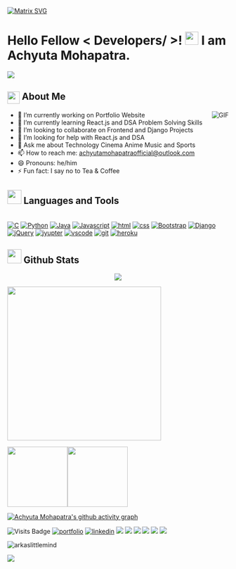 [![Matrix SVG](https://raw.githubusercontent.com/rodrigograca31/rodrigograca31/master/matrix.svg)](https://www.linkedin.com/in/achyuta-kumar-mohapatra-54894a21a/) 
<h1> Hello Fellow < Developers/ >! <img src = "https://raw.githubusercontent.com/MartinHeinz/MartinHeinz/master/wave.gif" width = 30px> I am Achyuta Mohapatra.</h1>
<p align='center'>
</p>
<p>
  <a href="https://github.com/DenverCoder1/readme-typing-svg"><img src="https://readme-typing-svg.herokuapp.com?&font=IBM+Plex+Sans&color=abcdef&size=20&lines=Welcome+to+my+GitHub+Profile!;I'm+an+IT+Under+Graduate+from+India;I'm+a+C+,+java+and+Python+Programmer;I'm+Web+Developer+and+Designer" /></a>
</p>
<h2><img src="https://emojis.slackmojis.com/emojis/images/1579216111/7550/pikachu_wave.gif?1579216111" align="center"
                width="28" />     About Me </h2>
<img align="right" alt="GIF" src="https://media.giphy.com/media/MC6eSuC3yypCU/giphy.gif" />

- 🔭 I’m currently working on Portfolio Website
- 🌱 I’m currently learning React.js and DSA Problem Solving Skills
- 👯 I’m looking to collaborate on Frontend and Django Projects
- 🤔 I’m looking for help with React.js and DSA
- 💬 Ask me about Technology Cinema Anime Music and Sports
- 📫 How to reach me: achyutamohapatraofficial@outlook.com
- 😄 Pronouns: he/him
- ⚡ Fun fact: I say no to Tea & Coffee

<h2> <img src = "https://media2.giphy.com/media/QssGEmpkyEOhBCb7e1/giphy.gif?cid=ecf05e47a0n3gi1bfqntqmob8g9aid1oyj2wr3ds3mg700bl&rid=giphy.gif" width = 32px> Languages and Tools </h2>
<br>  
<a href="#" target="_blank"><img alt="C" src="https://img.shields.io/badge/C-00599C?style=for-the-badge&logo=c&logoColor=white"></a>
<a href="#" target="_blank"><img alt="Python" src="https://img.shields.io/badge/Python-3776AB?style=for-the-badge&logo=python&logoColor=white"></a>
<a href="#" target="_blank"> <img alt="Java" src="https://img.shields.io/badge/Java-ED8B00?style=for-the-badge&logo=java&logoColor=white"></a>
<a href="#" target="_blank"><img alt="Javascript" src="https://img.shields.io/badge/JavaScript-323330?style=for-the-badge&logo=javascript&logoColor=F7DF1E"></a>
<a href="#" target="_blank"><img alt="html" src="https://img.shields.io/badge/HTML5-E34F26?style=for-the-badge&logo=html5&logoColor=white"></a>
<a href="#" target="_blank"><img alt="css" src="https://img.shields.io/badge/CSS3-1572B6?style=for-the-badge&logo=css3&logoColor=white"></a>
<a href="#" target="_blank"><img alt="Bootstrap" src="https://img.shields.io/badge/Bootstrap-563D7C?style=for-the-badge&logo=bootstrap&logoColor=white"></a>
<a href="#" target="_blank"><img alt="Django" src="https://img.shields.io/badge/Django-092E20?style=for-the-badge&logo=django&logoColor=green"></a>
<a href="#" target="_blank"><img alt="jQuery" src="https://img.shields.io/badge/jQuery-0769AD?style=for-the-badge&logo=jquery&logoColor=white"></a>
<a href="#" target="_blank"><img alt="jyupter" src="https://img.shields.io/badge/Jupyter-F37626.svg?&style=for-the-badge&logo=Jupyter&logoColor=white"></a>
<a href="#" target="_blank"><img alt="vscode" src="https://img.shields.io/badge/Visual_Studio_Code-0078D4?style=for-the-badge&logo=visual%20studio%20code&logoColor=white"></a>
<a href="#" target="_blank"><img alt="git" src="https://img.shields.io/badge/GIT-E44C30?style=for-the-badge&logo=git&logoColor=white"></a>
<a href="#" target="_blank"><img alt="heroku" src="https://img.shields.io/badge/Heroku-430098?style=for-the-badge&logo=heroku&logoColor=white"></a>
<br>  
    
<h2><img src = "https://i.pinimg.com/originals/65/c4/f4/65c4f452571be1261e9c623f7da488ac.gif" width = 32px> Github Stats </h2>
  
  
<!--   ![Achyuta's GitHub stats](https://github-readme-stats.vercel.app/api?username=AchyutaMohapatra&theme=dark&show_icons=true) -->
  
<!--    [![My Awesome Stats](https://awesome-github-stats.azurewebsites.net/user-stats/AchyutaMohapatra)](https://github.com/AchyutaMohapatra) -->
  
  
  
  
<p align="center">
  <img alig src="https://github-profile-trophy.vercel.app/?username=AchyutaMohapatra&column=6&rank=SSS,SS,S,AAA,AA,A,B,C" />
</p>

  
  <a href="https://git.io/streak-stats"><img src="http://github-readme-streak-stats.herokuapp.com?user=AchyutaMohapatra&theme=highcontrast&hide_border=true" width="350" /></a>

  
  
  
  <a href="https://www.AchyutaMohapatra.com/"><img height="137px" src="https://github-readme-stats.vercel.app/api?username=AchyutaMohapatra&hide_title=true&hide_border=true&show_icons=true&include_all_commits=true&count_private=true&line_height=21&text_color=000&icon_color=000&bg_color=0,ea6161,ffc64d,fffc4d,52fa5a&theme=graywhite" /><!-- wi*quL3fcV --><img height="137px" src="https://github-readme-stats.vercel.app/api/top-langs/?username=adamalston&hide=html&hide_title=true&hide_border=true&layout=compact&langs_count=6&exclude_repo=comp426,Redventures-Movie-Quotes&text_color=000&icon_color=fff&bg_color=0,52fa5a,4dfcff,c64dff&theme=graywhite" /></a>
  
 [![Achyuta Mohapatra's github activity graph](https://activity-graph.herokuapp.com/graph?username=AchyutaMohapatra)](https://github.com/AchyutaMohapatra/github-readme-activity-graph) 

  
  ![Visits Badge](https://api.visitorbadge.io/api/VisitorHit?user=AchyutaMohapatra&repo=github-visitors-badge&countColor=%237B1E7A)
<a href="#" target="_blank"><img alt="portfolio" src="https://img.shields.io/badge/portfolio-%23.svg?&style=for-the-badge&logo=&logoColor=white%22"></a>
<a href="#" target="_blank"><img alt="linkedin" src="https://img.shields.io/badge/linkedin-%230077B5.svg?&style=for-the-badge&logo=linkedin&logoColor=white"></a>
[<img src="https://img.shields.io/badge/twitter-%231DA1F2.svg?&style=for-the-badge&logo=twitter&logoColor=white" />](#) 
[<img src="https://img.shields.io/badge/facebook-%231877F2.svg?&style=for-the-badge&logo=facebook&logoColor=white" />](#)
[<img src="https://img.shields.io/badge/instagram-%23E4405F.svg?&style=for-the-badge&logo=instagram&logoColor=white">](#)
[<img src="	https://img.shields.io/badge/Gmail-D14836?style=for-the-badge&logo=gmail&logoColor=white" />](#) 
[<img src="https://img.shields.io/badge/WhatsApp-25D366?style=for-the-badge&logo=whatsapp&logoColor=white" />](#)
[<img src="https://img.shields.io/badge/Telegram-2CA5E0?style=for-the-badge&logo=telegram&logoColor=white" />](#) 
</p>
<p align="left"> <img src="https://komarev.com/ghpvc/?username=AchyutaMohapatra" alt="arkaslittlemind" /> </p>

<a href="https://github.com/404"><img src="https://user-images.githubusercontent.com/73097560/115834477-dbab4500-a447-11eb-908a-139a6edaec5c.gif"></a>


